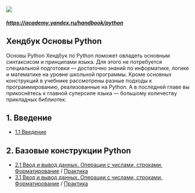 # ![](https://yastatic.net/s3/academy/admin/logo_academy_bec0a46911.svg)
##### https://academy.yandex.ru/handbook/python
## Хендбук Основы Python
Основы Python
Хендбук по Python поможет овладеть основным синтаксисом и принципами языка. Для этого не потребуется специальной подготовки — достаточно знаний по информатике, логике и математике на уровне школьной программы. Кроме основных конструкций в учебнике рассмотрены разные подходы к программированию, реализованные на Python. А в последней главе вы прикоснётесь к главной суперсиле языка — большому количеству прикладных библиотек.
## 1. Введение
- [1.1 Введение](https://academy.yandex.ru/handbook/python)
## 2. Базовые конструкции Python
- [2.1 Ввод и вывод данных. Операции с числами, строками. Форматирование](https://academy.yandex.ru/handbook/python/article/vvod-i-vyvod-dannykh-operatsii-s-chislami-strokami-formatirovaniye) / [Практика](2.1_Data_IO._Operations_with_numbers,_strings._Formatting/)
- [3.1 Ввод и вывод данных. Операции с числами, строками. Форматирование](https://academy.yandex.ru/handbook/python/article/vvod-i-vyvod-dannykh-operatsii-s-chislami-strokami-formatirovaniye) / [Практика](2.1_Data_IO._Operations_with_numbers,_strings._Formatting/)
